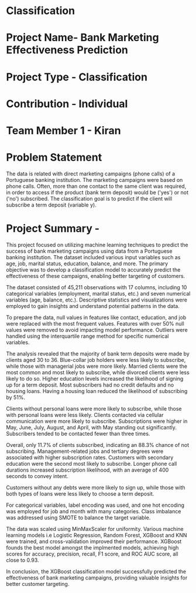 # Classification

# Project Name- Bank Marketing Effectiveness Prediction

# Project Type - Classification

# Contribution - Individual

# Team Member 1 - Kiran

# Problem Statement

The data is related with direct marketing campaigns (phone calls) of a Portuguese banking institution. The marketing campaigns were based on phone calls. Often, more than one contact to the same client was required, in order to access if the product (bank term deposit) would be ('yes') or not ('no') subscribed. The classification goal is to predict if the client will subscribe a term deposit (variable y).

# Project Summary -

This project focused on utilizing machine learning techniques to predict the success of bank marketing campaigns using data from a Portuguese banking institution. The dataset included various input variables such as age, job, marital status, education, balance, and more. The primary objective was to develop a classification model to accurately predict the effectiveness of these campaigns, enabling better targeting of customers.

The dataset consisted of 45,211 observations with 17 columns, including 10 categorical variables (employment, marital status, etc.) and seven numerical variables (age, balance, etc.). Descriptive statistics and visualizations were employed to gain insights and understand potential patterns in the data.

To prepare the data, null values in features like contact, education, and job were replaced with the most frequent values. Features with over 50% null values were removed to avoid impacting model performance. Outliers were handled using the interquartile range method for specific numerical variables.

The analysis revealed that the majority of bank term deposits were made by clients aged 30 to 36. Blue-collar job holders were less likely to subscribe, while those with managerial jobs were more likely. Married clients were the most common and most likely to subscribe, while divorced clients were less likely to do so. Higher education levels increased the likelihood of signing up for a term deposit. Most subscribers had no credit defaults and no housing loans. Having a housing loan reduced the likelihood of subscribing by 51%.

Clients without personal loans were more likely to subscribe, while those with personal loans were less likely. Clients contacted via cellular communication were more likely to subscribe. Subscriptions were higher in May, June, July, August, and April, with May standing out significantly. Subscribers tended to be contacted fewer than three times.

Overall, only 11.7% of clients subscribed, indicating an 88.3% chance of not subscribing. Management-related jobs and tertiary degrees were associated with higher subscription rates. Customers with secondary education were the second most likely to subscribe. Longer phone call durations increased subscription likelihood, with an average of 400 seconds to convey intent.

Customers without any debts were more likely to sign up, while those with both types of loans were less likely to choose a term deposit.

For categorical variables, label encoding was used, and one hot encoding was employed for job and month with many categories. Class imbalance was addressed using SMOTE to balance the target variable.

The data was scaled using MinMaxScaler for uniformity. Various machine learning models i.e Logistic Regression, Random Forest, XGBoost and KNN were trained, and cross-validation improved their performance. XGBoost founds the best model amongst the implmented models, achieving high scores for accuracy, precision, recall, F1 score, and ROC AUC score, all close to 0.93.

In conclusion, the XGBoost classification model successfully predicted the effectiveness of bank marketing campaigns, providing valuable insights for better customer targeting.

